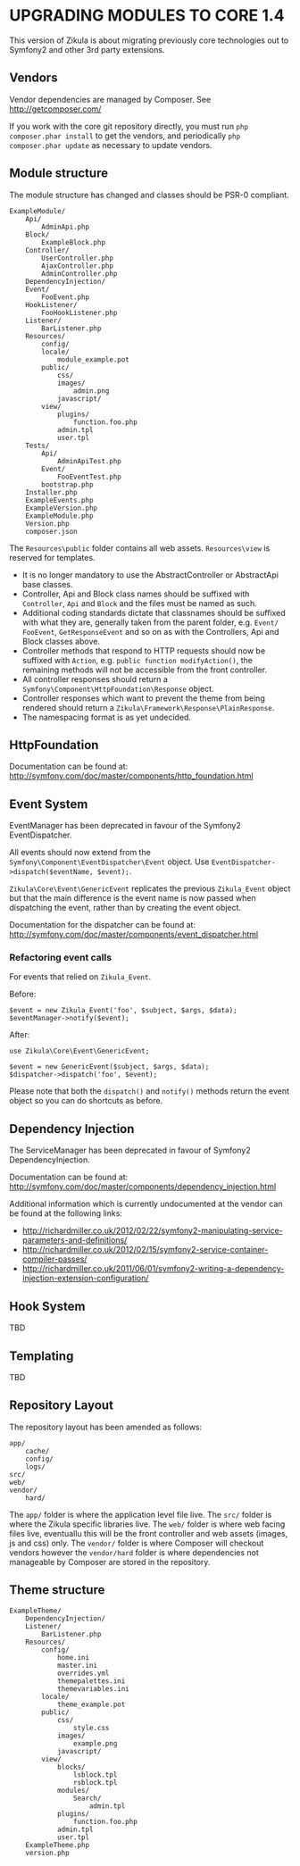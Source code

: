 UPGRADING MODULES TO CORE 1.4
=============================

This version of Zikula is about migrating previously core technologies out to
Symfony2 and other 3rd party extensions.

## Vendors

Vendor dependencies are managed by Composer. See http://getcomposer.com/

If you work with the core git repository directly, you must run
`php composer.phar install` to get the vendors, and periodically
`php composer.phar update` as necessary to update vendors.

## Module structure

The module structure has changed and classes should be PSR-0 compliant.

```
ExampleModule/
    Api/
        AdminApi.php
    Block/
        ExampleBlock.php
    Controller/
        UserController.php
        AjaxController.php
        AdminController.php
    DependencyInjection/
    Event/
        FooEvent.php
    HookListener/
        FooHookListener.php
    Listener/
        BarListener.php
    Resources/
        config/
        locale/
            module_example.pot
        public/
            css/
            images/
                admin.png
            javascript/
        view/
            plugins/
                function.foo.php
            admin.tpl
            user.tpl
    Tests/
        Api/
            AdminApiTest.php
        Event/
            FooEventTest.php
        bootstrap.php
    Installer.php
    ExampleEvents.php
    ExampleVersion.php
    ExampleModule.php
    Version.php
    composer.json
```

The `Resources\public` folder contains all web assets.
`Resources\view` is reserved for templates.

  - It is no longer mandatory to use the AbstractController or AbstractApi base
    classes.
  - Controller, Api and Block class names should be suffixed with `Controller`,
    `Api` and `Block` and the files must be named as such.
  - Additional coding standards dictate that classnames should be suffixed with
    what they are, generally taken from the parent folder, e.g. `Event/`
    `FooEvent`, `GetResponseEvent` and so on as with the Controllers, Api and
    Block classes above.
  - Controller methods that respond to HTTP requests should now be suffixed with
    `Action`, e.g. `public function modifyAction()`, the remaining methods will
    not be accessible from the front controller.
  - All controller responses should return a `Symfony\Component\HttpFoundation\Response` object.
  - Controller responses which want to prevent the theme from being rendered
    should return a `Zikula\Framework\Response\PlainResponse`.
  - The namespacing format is as yet undecided.

## HttpFoundation

Documentation can be found at:
http://symfony.com/doc/master/components/http_foundation.html

## Event System

EventManager has been deprecated in favour of the Symfony2 EventDispatcher.

All events should now extend from the `Symfony\Component\EventDispatcher\Event`
object. Use `EventDispatcher->dispatch($eventName, $event);`.

`Zikula\Core\Event\GenericEvent` replicates the previous `Zikula_Event` object
but that the main difference is the event name is now passed when dispatching
the event, rather than by creating the event object.

Documentation for the dispatcher can be found at:
http://symfony.com/doc/master/components/event_dispatcher.html

### Refactoring event calls

For events that relied on `Zikula_Event`.

Before:

    $event = new Zikula_Event('foo', $subject, $args, $data);
    $eventManager->notify($event);

After:

    use Zikula\Core\Event\GenericEvent;

    $event = new GenericEvent($subject, $args, $data);
    $dispatcher->dispatch('foo', $event);

Please note that both the `dispatch()` and `notify()` methods return the event
object so you can do shortcuts as before.

## Dependency Injection

The ServiceManager has been deprecated in favour of Symfony2 DependencyInjection.

Documentation can be found at:
http://symfony.com/doc/master/components/dependency_injection.html

Additional information which is currently undocumented at the vendor can be found
at the following links:

  - http://richardmiller.co.uk/2012/02/22/symfony2-manipulating-service-parameters-and-definitions/
  - http://richardmiller.co.uk/2012/02/15/symfony2-service-container-compiler-passes/
  - http://richardmiller.co.uk/2011/06/01/symfony2-writing-a-dependency-injection-extension-configuration/

## Hook System

TBD

## Templating

TBD

## Repository Layout

The repository layout has been amended as follows:

```
app/
    cache/
    config/
    logs/
src/
web/
vendor/
    hard/
```

The `app/` folder is where the application level file live.
The `src/` folder is where the Zikula specific libraries live.
The `web/` folder is where web facing files live, eventuallu this will be
the front controller and web assets (images, js and css) only.
The `vendor/` folder is where Composer will checkout vendors however the
`vendor/hard` folder is where dependencies not manageable by Composer are
stored in the repository.

## Theme structure

```
ExampleTheme/
    DependencyInjection/
    Listener/
        BarListener.php
    Resources/
        config/
            home.ini
            master.ini
            overrides.yml
            themepalettes.ini
            themevariables.ini
        locale/
            theme_example.pot
        public/
            css/
                style.css
            images/
                example.png
            javascript/
        view/
            blocks/
                lsblock.tpl
                rsblock.tpl
            modules/
                Search/
                    admin.tpl
            plugins/
                function.foo.php
            admin.tpl
            user.tpl
    ExampleTheme.php
    version.php
```
